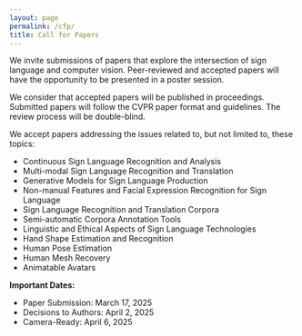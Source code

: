 ```yaml
---
layout: page
permalink: /cfp/
title: Call for Papers
---
```


We invite submissions of papers that explore the intersection of sign language and computer vision. Peer-reviewed and accepted papers will have the opportunity to be presented in a poster session. 

We consider that accepted papers will be published in proceedings. Submitted papers will follow the CVPR paper format and guidelines. The review process will be double-blind. 

We accept papers addressing the issues related to, but not limited to, these topics: 

- Continuous Sign Language Recognition and Analysis 
- Multi-modal Sign Language Recognition and Translation
- Generative Models for Sign Language Production
- Non-manual Features and Facial Expression Recognition for Sign Language 
- Sign Language Recognition and Translation Corpora 
- Semi-automatic Corpora Annotation Tools
- Linguistic and Ethical Aspects of Sign Language Technologies
- Hand Shape Estimation and Recognition 
- Human Pose Estimation 
- Human Mesh Recovery 
- Animatable Avatars

**Important Dates:** 

- Paper Submission: March 17, 2025 
- Decisions to Authors: April 2, 2025 
- Camera-Ready: April 6, 2025 
